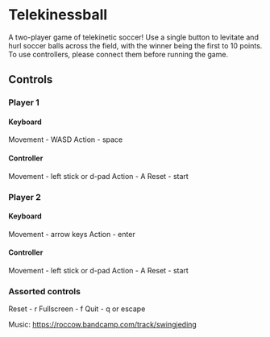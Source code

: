 # Telekinessball

A two-player game of telekinetic soccer! Use a single button to levitate and hurl soccer balls across the field, with the winner being the first to 10 points. To use controllers, please connect them before running the game.

## Controls
### Player 1
#### Keyboard
Movement - WASD
Action - space
#### Controller
Movement - left stick or d-pad
Action - A
Reset - start

### Player 2
#### Keyboard
Movement - arrow keys
Action - enter
#### Controller
Movement - left stick or d-pad
Action - A
Reset - start

### Assorted controls
Reset - r
Fullscreen - f
Quit - q or escape

Music: https://roccow.bandcamp.com/track/swingjeding
